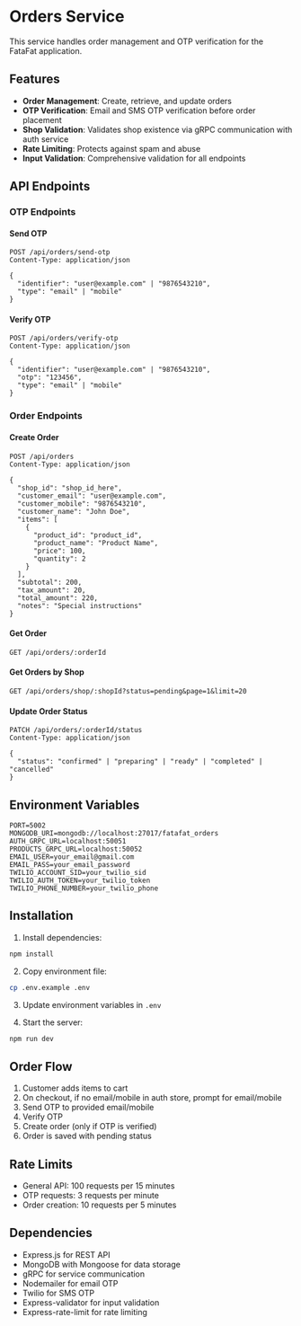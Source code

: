 # Orders Service

This service handles order management and OTP verification for the FataFat application.

## Features

- **Order Management**: Create, retrieve, and update orders
- **OTP Verification**: Email and SMS OTP verification before order placement
- **Shop Validation**: Validates shop existence via gRPC communication with auth service
- **Rate Limiting**: Protects against spam and abuse
- **Input Validation**: Comprehensive validation for all endpoints

## API Endpoints

### OTP Endpoints

#### Send OTP
```
POST /api/orders/send-otp
Content-Type: application/json

{
  "identifier": "user@example.com" | "9876543210",
  "type": "email" | "mobile"
}
```

#### Verify OTP
```
POST /api/orders/verify-otp
Content-Type: application/json

{
  "identifier": "user@example.com" | "9876543210",
  "otp": "123456",
  "type": "email" | "mobile"
}
```

### Order Endpoints

#### Create Order
```
POST /api/orders
Content-Type: application/json

{
  "shop_id": "shop_id_here",
  "customer_email": "user@example.com",
  "customer_mobile": "9876543210",
  "customer_name": "John Doe",
  "items": [
    {
      "product_id": "product_id",
      "product_name": "Product Name",
      "price": 100,
      "quantity": 2
    }
  ],
  "subtotal": 200,
  "tax_amount": 20,
  "total_amount": 220,
  "notes": "Special instructions"
}
```

#### Get Order
```
GET /api/orders/:orderId
```

#### Get Orders by Shop
```
GET /api/orders/shop/:shopId?status=pending&page=1&limit=20
```

#### Update Order Status
```
PATCH /api/orders/:orderId/status
Content-Type: application/json

{
  "status": "confirmed" | "preparing" | "ready" | "completed" | "cancelled"
}
```

## Environment Variables

```
PORT=5002
MONGODB_URI=mongodb://localhost:27017/fatafat_orders
AUTH_GRPC_URL=localhost:50051
PRODUCTS_GRPC_URL=localhost:50052
EMAIL_USER=your_email@gmail.com
EMAIL_PASS=your_email_password
TWILIO_ACCOUNT_SID=your_twilio_sid
TWILIO_AUTH_TOKEN=your_twilio_token
TWILIO_PHONE_NUMBER=your_twilio_phone
```

## Installation

1. Install dependencies:
```bash
npm install
```

2. Copy environment file:
```bash
cp .env.example .env
```

3. Update environment variables in `.env`

4. Start the server:
```bash
npm run dev
```

## Order Flow

1. Customer adds items to cart
2. On checkout, if no email/mobile in auth store, prompt for email/mobile
3. Send OTP to provided email/mobile
4. Verify OTP
5. Create order (only if OTP is verified)
6. Order is saved with pending status

## Rate Limits

- General API: 100 requests per 15 minutes
- OTP requests: 3 requests per minute
- Order creation: 10 requests per 5 minutes

## Dependencies

- Express.js for REST API
- MongoDB with Mongoose for data storage
- gRPC for service communication
- Nodemailer for email OTP
- Twilio for SMS OTP
- Express-validator for input validation
- Express-rate-limit for rate limiting
